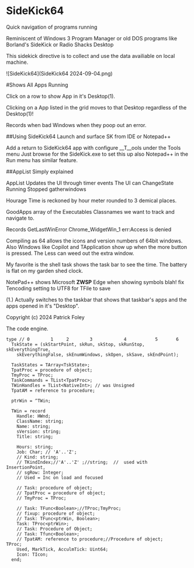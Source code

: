 SideKick64
===========
Quick navigation of programs running

Reminiscent of Windows 3 Program Manager or old DOS programs like Borland's SideKick or Radio Shacks Desktop

This sidekick directive is to collect and use the data availiable on local machine.


![SideKick64](SideKick64 2024-09-04.png)

#Shows All Apps Running

Click on a row to show App in it's Desktop(1).

Clicking on a App listed in the grid moves to that Desktop regardless of the Desktop(1)!

Records when bad Windows when they poop out an error.

##Using SideKick64
Launch and surface SK from IDE or Notepad++

Add a return to SideKick64 app with configure __T__ools under the Tools menu
Just browse for the SideKick.exe to set this up also Notepad++ in the Run menu has similar feature.


##AppList Simply explained

AppList Updates the UI through timer events
The UI can ChangeState Running Stopped gatherwindows

Hourage Time is reckoned by hour meter rounded to 3 demical places.

GoodApps array of the Executables Classnames we want to track and navigate to.

Records GetLastWinError
 Chrome_WidgetWin_1 err:Access is denied

Compiling as 64 allows the icons and version numbers of 64bit windows. Also Windows like Copilot and TApplication show up when the more button is pressed.  The Less can weed out the extra window.

My favorite is the shell task shows the task bar to see the time.  The battery is flat on my garden shed clock.


NotePad++ shows Microsoft __ZWSP__ Edge when showing symbols blah!
   fix Tencoding setting to UTF8 for TFile to save

(1.) Actually switches to the taskbar that shows that taskbar's apps and the apps opened in it's "Desktop".

Copyright (c) 2024 Patrick Foley

The code engine.
```
type // 0        1     2        3            4           5       6
  TskState = (skStartPoint, skRun, skStop, skRunStop, skEverythingTrue,
    skEverythingFalse, skEnumWindows, skOpen, skSave, skEndPoint);

  TaskStates = TArray<TskState>;
  TpatProc = procedure of object;
  TmyProc = TProc;
  TaskCommands = TList<TpatProc>;
  TWinHandles = TList<NativeInt>; // was Unsigned
  TpatAM = reference to procedure;

  ptrWin = ^TWin;

  TWin = record
    Handle: HWnd;
    ClassName: string;
    Name: string;
    sVersion: string;
    Title: string;

    Hours: string;
    Job: Char; // 'A'..'Z';
    // Kind: string;
    // TKindIndex;//'A'..'Z' ;//string;  //  used with      InsertionPoint,
    // sgRow: Integer;
    // Used = Inc on load and focused

    // Task: procedure of object;
    // TpatProc = procedure of object;
    // TmyProc = TProc;

    // Task: TFunc<Boolean>;//TProc;TmyProc;
    // fixup: procedure of object;
    // Task: TFunc<ptrWin, Boolean>;
    Task: TProc<ptrWin>;
    // Task: Procedure of Object;
    // Task: Tfunc<Boolean>;
    // TpatAM: reference to procedure;//Procedure of object;            TProc;
    Used, MarkTick, AcculmTick: Uint64;
    Icon: TIcon;
  end;
  ````

